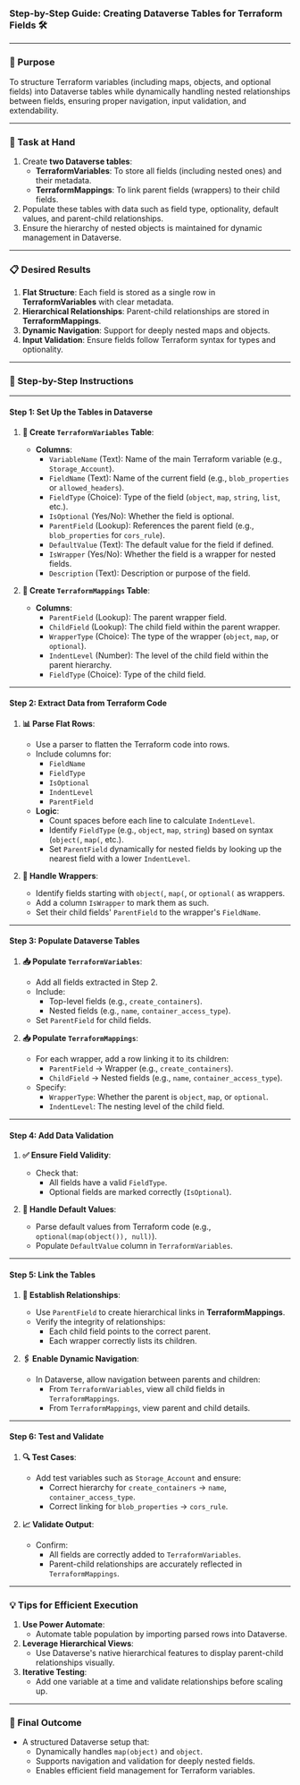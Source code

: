 ### Step-by-Step Guide: Creating Dataverse Tables for Terraform Fields 🛠️

---

### **🌟 Purpose**
To structure Terraform variables (including maps, objects, and optional fields) into Dataverse tables while dynamically handling nested relationships between fields, ensuring proper navigation, input validation, and extendability.

---

### **📝 Task at Hand**
1. Create **two Dataverse tables**:
   - **TerraformVariables**: To store all fields (including nested ones) and their metadata.
   - **TerraformMappings**: To link parent fields (wrappers) to their child fields.
2. Populate these tables with data such as field type, optionality, default values, and parent-child relationships.
3. Ensure the hierarchy of nested objects is maintained for dynamic management in Dataverse.

---

### **📋 Desired Results**
1. **Flat Structure**: Each field is stored as a single row in **TerraformVariables** with clear metadata.
2. **Hierarchical Relationships**: Parent-child relationships are stored in **TerraformMappings**.
3. **Dynamic Navigation**: Support for deeply nested maps and objects.
4. **Input Validation**: Ensure fields follow Terraform syntax for types and optionality.

---

### **🚀 Step-by-Step Instructions**

---

#### **Step 1: Set Up the Tables in Dataverse**

1. **📂 Create `TerraformVariables` Table**:
   - **Columns**:
     - `VariableName` (Text): Name of the main Terraform variable (e.g., `Storage_Account`).
     - `FieldName` (Text): Name of the current field (e.g., `blob_properties` or `allowed_headers`).
     - `FieldType` (Choice): Type of the field (`object`, `map`, `string`, `list`, etc.).
     - `IsOptional` (Yes/No): Whether the field is optional.
     - `ParentField` (Lookup): References the parent field (e.g., `blob_properties` for `cors_rule`).
     - `DefaultValue` (Text): The default value for the field if defined.
     - `IsWrapper` (Yes/No): Whether the field is a wrapper for nested fields.
     - `Description` (Text): Description or purpose of the field.

2. **📂 Create `TerraformMappings` Table**:
   - **Columns**:
     - `ParentField` (Lookup): The parent wrapper field.
     - `ChildField` (Lookup): The child field within the parent wrapper.
     - `WrapperType` (Choice): The type of the wrapper (`object`, `map`, or `optional`).
     - `IndentLevel` (Number): The level of the child field within the parent hierarchy.
     - `FieldType` (Choice): Type of the child field.

---

#### **Step 2: Extract Data from Terraform Code**

1. **📊 Parse Flat Rows**:
   - Use a parser to flatten the Terraform code into rows. 
   - Include columns for:
     - `FieldName`
     - `FieldType`
     - `IsOptional`
     - `IndentLevel`
     - `ParentField`
   - **Logic**:
     - Count spaces before each line to calculate `IndentLevel`.
     - Identify `FieldType` (e.g., `object`, `map`, `string`) based on syntax (`object(`, `map(`, etc.).
     - Set `ParentField` dynamically for nested fields by looking up the nearest field with a lower `IndentLevel`.

2. **🧹 Handle Wrappers**:
   - Identify fields starting with `object(`, `map(`, or `optional(` as wrappers.
   - Add a column `IsWrapper` to mark them as such.
   - Set their child fields' `ParentField` to the wrapper's `FieldName`.

---

#### **Step 3: Populate Dataverse Tables**

1. **📥 Populate `TerraformVariables`**:
   - Add all fields extracted in Step 2.
   - Include:
     - Top-level fields (e.g., `create_containers`).
     - Nested fields (e.g., `name`, `container_access_type`).
   - Set `ParentField` for child fields.

2. **📥 Populate `TerraformMappings`**:
   - For each wrapper, add a row linking it to its children:
     - `ParentField` → Wrapper (e.g., `create_containers`).
     - `ChildField` → Nested fields (e.g., `name`, `container_access_type`).
   - Specify:
     - `WrapperType`: Whether the parent is `object`, `map`, or `optional`.
     - `IndentLevel`: The nesting level of the child field.

---

#### **Step 4: Add Data Validation**

1. **✅ Ensure Field Validity**:
   - Check that:
     - All fields have a valid `FieldType`.
     - Optional fields are marked correctly (`IsOptional`).

2. **🔄 Handle Default Values**:
   - Parse default values from Terraform code (e.g., `optional(map(object()), null)`).
   - Populate `DefaultValue` column in `TerraformVariables`.

---

#### **Step 5: Link the Tables**

1. **🔗 Establish Relationships**:
   - Use `ParentField` to create hierarchical links in **TerraformMappings**.
   - Verify the integrity of relationships:
     - Each child field points to the correct parent.
     - Each wrapper correctly lists its children.

2. **🖇️ Enable Dynamic Navigation**:
   - In Dataverse, allow navigation between parents and children:
     - From `TerraformVariables`, view all child fields in `TerraformMappings`.
     - From `TerraformMappings`, view parent and child details.

---

#### **Step 6: Test and Validate**

1. **🔍 Test Cases**:
   - Add test variables such as `Storage_Account` and ensure:
     - Correct hierarchy for `create_containers` → `name`, `container_access_type`.
     - Correct linking for `blob_properties` → `cors_rule`.

2. **📈 Validate Output**:
   - Confirm:
     - All fields are correctly added to `TerraformVariables`.
     - Parent-child relationships are accurately reflected in `TerraformMappings`.

---

### **💡 Tips for Efficient Execution**
1. **Use Power Automate**:
   - Automate table population by importing parsed rows into Dataverse.
2. **Leverage Hierarchical Views**:
   - Use Dataverse's native hierarchical features to display parent-child relationships visually.
3. **Iterative Testing**:
   - Add one variable at a time and validate relationships before scaling up.

---

### **🎯 Final Outcome**
- A structured Dataverse setup that:
  - Dynamically handles `map(object)` and `object`.
  - Supports navigation and validation for deeply nested fields.
  - Enables efficient field management for Terraform variables.
